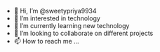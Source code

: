 - 👋 Hi, I’m @sweetypriya9934
- 👀 I’m interested in technology
- 🌱 I’m currently learning new technology
- 💞️ I’m looking to collaborate on different projects
- 📫 How to reach me ...

<!---
sweetypriya9934/sweetypriya9934 is a ✨ special ✨ repository because its `README.md` (this file) appears on your GitHub profile.
You can click the Preview link to take a look at your changes.
--->
